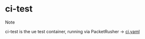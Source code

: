 # ci-test

>[!NOTE]
> ci-test is the ue test container, running via PacketRusher -> [ci.yaml](./config/ci.yaml)